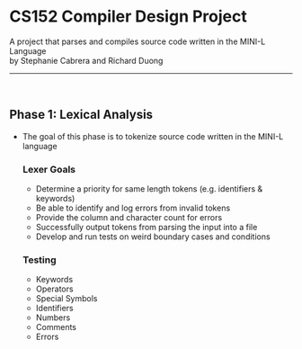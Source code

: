 # CS152 Compiler Design Project
A project that parses and compiles source code written in the MINI-L Language <br>
by Stephanie Cabrera and Richard Duong

------------------------------------------------------------------------------
<br>

## Phase 1: Lexical Analysis
+ The goal of this phase is to tokenize source code written in the MINI-L language
    ### Lexer Goals
    + Determine a priority for same length tokens (e.g. identifiers & keywords)
    + Be able to identify and log errors from invalid tokens
    + Provide the column and character count for errors
    + Successfully output tokens from parsing the input into a file
    + Develop and run tests on weird boundary cases and conditions

    ### Testing
    + Keywords
    + Operators
    + Special Symbols
    + Identifiers
    + Numbers
    + Comments
    + Errors
<br><br>
